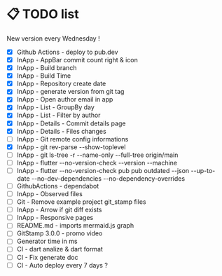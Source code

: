 # 📋 TODO list

New version every Wednesday !

- [x] Github Actions - deploy to pub.dev
- [x] InApp - AppBar commit count right & icon
- [x] InApp - Build branch
- [x] InApp - Build Time
- [x] InApp - Repository create date
- [x] InApp - generate version from git tag
- [x] InApp - Open author email in app
- [x] InApp - List - GroupBy day
- [x] InApp - List - Filter by author
- [x] InApp - Details - Commit details page
- [x] InApp - Details - Files changes
- [ ] InApp - Git remote config informations
- [x] InApp - git rev-parse --show-toplevel
- [ ] InApp - git ls-tree -r --name-only --full-tree origin/main
- [ ] InApp - flutter --no-version-check --version --machine
- [ ] InApp - flutter --no-version-check pub pub outdated --json --up-to-date --no-dev-dependencies --no-dependency-overrides
- [ ] GithubActions - dependabot
- [ ] InApp - Observed files
- [ ] Git - Remove example project git_stamp files
- [ ] InApp - Arrow if git diff exists
- [ ] InApp - Responsive pages
- [ ] README.md - imports mermaid.js graph
- [ ] GitStamp 3.0.0 - promo video
- [ ] Generator time in ms
- [ ] CI - dart analize & dart format
- [ ] CI - Fix generate doc
- [ ] CI - Auto deploy every 7 days ?
